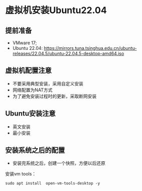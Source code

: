 # 虚拟机安装Ubuntu22.04

## 提前准备

- VMware 17;
- Ubuntu 22.04: https://mirrors.tuna.tsinghua.edu.cn/ubuntu-releases/22.04.5/ubuntu-22.04.5-desktop-amd64.iso

## 虚拟机配置注意

- 不要采用典型安装，采用自定义安装
- 网络配置为NAT方式
- 为了避免安装过程时的更新，采取断网安装

## Ubuntu安装注意

- 英文安装
- 最小安装

## 安装系统之后的配置

- 安装完系统之后，创建一个快照，方便以后还原

安装vm tools：
```shell
sudo apt install  open-vm-tools-desktop -y
```
